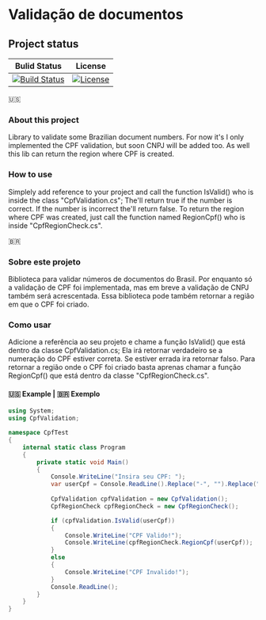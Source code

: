 Validação de documentos
================

## Project status
Bulid Status|License|
------------|-------|
[![Build Status](https://travis-ci.org/luca16s/DocumentsValidation.svg?branch=master)](https://travis-ci.org/luca16s/validacao-de-documentos) | [![License](https://img.shields.io/badge/LICENSE-MIT-orange.svg)]() |

:us:
### About this project
Library to validate some Brazilian document numbers.
For now it's I only implemented the CPF validation, but soon CNPJ will be added too.
As well this lib can return the region where CPF is created.

### How to use
Simplely add reference to your project and call the function IsValid() who is inside the class "CpfValidation.cs";
The'll return true if the number is correct. If the number is incorrect the'll return false.
To return the region where CPF was created, just call the function named RegionCpf() who is inside "CpfRegionCheck.cs".

<span>&#x1f1e7;&#x1f1f7;</span>
### Sobre este projeto
Biblioteca para validar números de documentos do Brasil.
Por enquanto só a validação de CPF foi implementada, mas em breve a validação de CNPJ também será acrescentada.
Essa biblioteca pode também retornar a região em que o CPF foi criado.

### Como usar
Adicione a referência ao seu projeto e chame a função IsValid() que está dentro da classe CpfValidation.cs;
Ela irá retornar verdadeiro se a numeração do CPF estiver correta. Se estiver errada ira retornar falso.
Para retornar a região onde o CPF foi criado basta aprenas chamar a função RegionCpf() que está dentro da classe "CpfRegionCheck.cs".

#### :us: Example | <span>&#x1f1e7;&#x1f1f7;</span> Exemplo

```csharp
using System;
using CpfValidation;

namespace CpfTest
{
    internal static class Program
    {
        private static void Main()
        {
            Console.WriteLine("Insira seu CPF: ");
            var userCpf = Console.ReadLine().Replace("-", "").Replace(".", "");
            
            CpfValidation cpfValidation = new CpfValidation();
            CpfRegionCheck cpfRegionCheck = new CpfRegionCheck();

            if (cpfValidation.IsValid(userCpf))
            {
                Console.WriteLine("CPF Valido!");
                Console.WriteLine(cpfRegionCheck.RegionCpf(userCpf));
            }
            else
            {
                Console.WriteLine("CPF Invalido!");
            }
            Console.ReadLine();
        }
    }
}
```